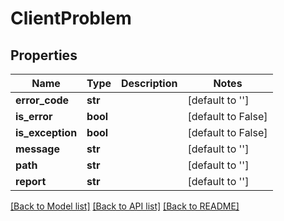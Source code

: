 # ClientProblem

## Properties
Name | Type | Description | Notes
------------ | ------------- | ------------- | -------------
**error_code** | **str** |  | [default to '']
**is_error** | **bool** |  | [default to False]
**is_exception** | **bool** |  | [default to False]
**message** | **str** |  | [default to '']
**path** | **str** |  | [default to '']
**report** | **str** |  | [default to '']

[[Back to Model list]](../README.md#documentation-for-models) [[Back to API list]](../README.md#documentation-for-api-endpoints) [[Back to README]](../README.md)


